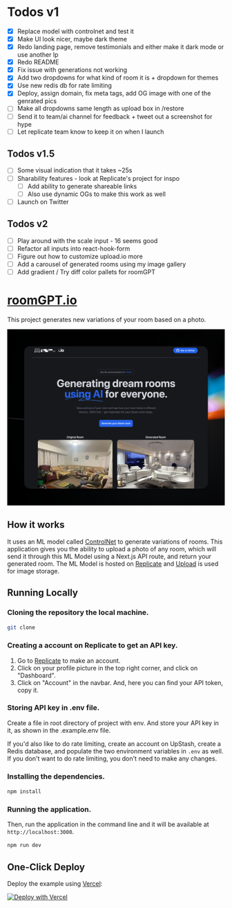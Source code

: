 # Todos v1

- [x] Replace model with controlnet and test it
- [x] Make UI look nicer, maybe dark theme
- [x] Redo landing page, remove testimonials and either make it dark mode or use another lp
- [x] Redo README
- [x] Fix issue with generations not working
- [x] Add two dropdowns for what kind of room it is + dropdown for themes
- [x] Use new redis db for rate limiting
- [x] Deploy, assign domain, fix meta tags, add OG image with one of the genrated pics
- [ ] Make all dropdowns same length as upload box in /restore
- [ ] Send it to team/ai channel for feedback + tweet out a screenshot for hype
- [ ] Let replicate team know to keep it on when I launch

## Todos v1.5

- [ ] Some visual indication that it takes ~25s
- [ ] Sharability features - look at Replicate's project for inspo
  - [ ] Add ability to generate shareable links
  - [ ] Also use dynamic OGs to make this work as well
- [ ] Launch on Twitter

## Todos v2

- [ ] Play around with the scale input - 16 seems good
- [ ] Refactor all inputs into react-hook-form
- [ ] Figure out how to customize upload.io more
- [ ] Add a carousel of generated rooms using my image gallery
- [ ] Add gradient / Try diff color pallets for roomGPT

# [roomGPT.io](https://roomGPT.io)

This project generates new variations of your room based on a photo.

[![Room GPT](./public/screenshot.png)](https://roomGPT.io)

## How it works

It uses an ML model called [ControlNet](https://github.com/lllyasviel/ControlNet) to generate variations of rooms. This application gives you the ability to upload a photo of any room, which will send it through this ML Model using a Next.js API route, and return your generated room. The ML Model is hosted on [Replicate](https://replicate.com) and [Upload](https://upload.io) is used for image storage.

## Running Locally

### Cloning the repository the local machine.

```bash
git clone
```

### Creating a account on Replicate to get an API key.

1. Go to [Replicate](https://replicate.com/) to make an account.
2. Click on your profile picture in the top right corner, and click on "Dashboard".
3. Click on "Account" in the navbar. And, here you can find your API token, copy it.

### Storing API key in .env file.

Create a file in root directory of project with env. And store your API key in it, as shown in the .example.env file.

If you'd also like to do rate limiting, create an account on UpStash, create a Redis database, and populate the two environment variables in `.env` as well. If you don't want to do rate limiting, you don't need to make any changes.

### Installing the dependencies.

```bash
npm install
```

### Running the application.

Then, run the application in the command line and it will be available at `http://localhost:3000`.

```bash
npm run dev
```

## One-Click Deploy

Deploy the example using [Vercel](https://vercel.com?utm_source=github&utm_medium=readme&utm_campaign=vercel-examples):

[![Deploy with Vercel](https://vercel.com/button)](https://vercel.com/new/clone?repository-url=https://github.com/Nutlope/roomGPT&env=REPLICATE_API_KEY&project-name=room-GPT&repo-name=roomGPT)

